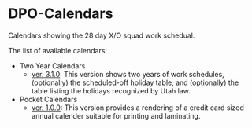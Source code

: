 # DPO-Calendars
Calendars showing the 28 day X/O squad work schedual.

The list of available calendars:
* Two Year Calendars
  * [ver. 3.1.0]("https://github.com/bstarks/DPO-Calendars/dist/2%20years/3.1.0/udcCal_singleFile.min.html"): This version shows two years of work schedules, (optionally) the scheduled-off holiday table, and (optionally) the table listing the holidays recognized by Utah law.
* Pocket Calendars
  * [ver. 1.0.0]("https://github.com/bstarks/DPO-Calendars/dist/1%20year%20cards/udcCalPocket_1File.html"): This version provides a rendering of a credit card sized annual calender suitable for printing and laminating.

